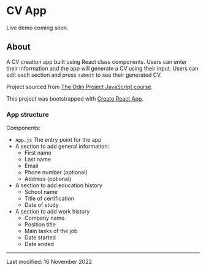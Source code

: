 # CV App

Live demo coming soon.

## About

A CV creation app built using React class components. Users can enter their information and the app will generate a CV using their input. Users can edit each section and press `submit` to see their generated CV.

Project sourced from [The Odin Project JavaScript course](https://www.theodinproject.com/lessons/node-path-javascript-cv-application).

This project was bootstrapped with [Create React App](https://github.com/facebook/create-react-app).

### App structure

Components:

- `App.js` The entry point for the app
- A section to add general information:
  - First name
  - Last name
  - Email
  - Phone number (optional)
  - Address (optional)
- A section to add education history
  - School name
  - Title of certification
  - Date of study
- A section to add work history
  - Company name
  - Position title
  - Main tasks of the job
  - Date started
  - Date ended

---

Last modified: 16 November 2022
